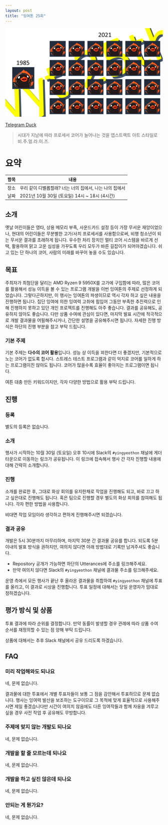 ```yaml
---
layout: post
title: "잉여톤 25회"
---
```


![poster](/images/25/poster.png)

<a href='https://telegram.org/'>Telegram Duck</a>

> 시대가 지남에 따라 프로세서 코어가 늘어나는 것을 앱스트랙트 아트 스타일로 비.주.얼.라.이.즈.

# 요약

| 항목 | 내용                                                |
| ---- | --------------------------------------------------- |
| 장소 | 우리 같이 디벨롭할래? 너는 너의 집에서, 나는 나의 집에서 |
| 날짜 | 2021년 10월 30일 (토요일) 14시 ~ 18시 (4시간) |

## 소개

옛날 어린이들은 영타, 상용 메모리 부족, 사운드카드 설정 등이 가장 무서운 재앙이었으나, 현대의 어린이들은 무분별한 고가/사치 프로세서를 사용함으로써, 비행 청소년이 되는 무서운 결과를 초래하게 됩니다.
우수한 처리 장치인 멀티 코어 시스템을 바르게 선택, 활용하여 맑고 고운 심성을 가꾸도록 우리 모두가 바른 길잡이가 되어야겠습니다.
쉬고 있는 단 하나의 코어, 사람의 미래를 바꾸어 놓을 수도 있습니다.

## 목표

주최자가 최첨단을 달리는 AMD Ryzen 9 5950X를 고가에 구입함에 따라, 많은 코어를 활용해서 성능 이득을 볼 수 있는 프로그램 개발을 이번 잉여톤의 주제로 선정하게 되었습니다. 그렇다곤하지만, 이 행사는 잉여톤의 파생이므로 역시 각자 하고 싶은 내용을 진행하면 됩니다. 집단 잉여에 의한 잉여력 고취에 힘입어 그동안 부족한 추진력으로 인해 진행하지 못하고 있던 개인 프로젝트를 진행해도 아주 좋습니다. 결과를 공유해도, 공유하지 않아도 좋습니다. 다만 상품 수여에 관심이 있다면, 마지막 발표 시간에 적극적으로 개발 결과물을 어필해주시거나, 간단한 설명을 공유해주시면 됩니다. 자세한 진행 방식은 하단의 진행 부분을 참고 부탁 드립니다.

### 기본 주제

기본 주제는 **다수의 코어 활용**입니다. 성능 상 이득을 꾀한다면 더 좋겠지만, 기본적으로 노는 코어가 없도록 합시다.
스트레스 테스트 프로그램과 같이 억지로 코어를 일하게 하는 프로그램이진 않아도 됩니다.
코어가 많을수록 효율이 좋아지는 프로그램이면 됩니다.

여튼 대충 만든 키워드이지만, 각자 다양한 방법으로 활용 부탁 드립니다.

## 진행

### 등록

별도의 등록은 없습니다.

### 소개

행사가 시작하는 10월 30일 (토요일) 오후 10시에 Slack의 `#yingyeothon` 채널에 게더타운으로 이동하는 링크가 공유됩니다. 이 링크에 접속해서 행사 간 각자 진행할 내용에 대해 간략히 소개합니다.

### 진행

소개를 완료한 후, 그대로 화상 회의를 유지한채로 작업을 진행해도 되고, 바로 끄고 하고 싶은대로 진행해도 됩니다. 혹은 팀으로 진행할 경우 별도의 화상 회의를 참여해도 됩니다. 각자 편한 방법을 사용합니다.

비대면 작업 모임이라 생각하고 편하게 진행해주시면 되겠습니다.

### 결과 공유

개발은 5시 30분까지 마무리하며, 마지막 30분 간 결과물 공유를 합니다. 되도록 5분 이내의 발표 방식을 권하지만, 여의치 않다면 아래 방법대로 기록만 남겨주셔도 좋습니다.

- Repository 공개가 가능하면 하단의 Utterances에 주소를 링크해주세요.
- 만약 여의치 않다면 Slack의 `#yingyeothon` 채널에 결과물 주소를 링크해주세요.

운영 측에서 모든 행사가 끝난 후 올라온 결과물을 취합하여 `#yingyeothon` 채널에 투표를 올리고, 이 결과로 시상을 진행합니다. 투표 일정에 대해서는 당일 운영자가 맘대로 정하겠습니다.

## 평가 방식 및 상품

투표 결과에 따라 순위를 결정합니다. 만약 동률이 발생할 경우 관례에 따라 상품 수여 순서를 재정의할 수 있는 점 양해 부탁 드립니다.

상품에 대해서는 추후 Slack 채널에서 공유 드리도록 하겠습니다.

## FAQ

### 미리 작업해와도 되나요

네, 문제 없습니다.

결과물에 대한 투표에서 개별 투표자들이 보통 그 점을 감안해서 투표하므로 문제 없습니다. 행사는 잉여력 발산을 보조하는 도구이므로 그 목적에 맞게 효율적으로 사용해주시면 제일 좋겠습니다만 시간이 여의치 않음에도 다른 잉여작들과 함께 자웅을 겨루고 싶을 경우 사전 작업 후 공유해도 무방합니다.

### 주제에 맞지 않는 개발도 되나요

네, 문제 없습니다.

### 개발을 할 줄 모르는데 되나요

네, 문제 없습니다.

### 개발을 하고 싶진 않은데 되나요

네, 문제 없습니다.

### 안되는 게 뭔가요?

네, 문제 없습니다.
